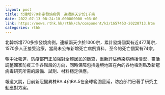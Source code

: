 ```yaml
---
layout: post
title: 北韓增770多宗發燒病例　連續兩天少於1千宗
date: 2022-07-13 08:24:10.000000000 +08:00
link: https://news.rthk.hk/rthk/ch/component/k2/1657453-20220713.htm
categories: rthk
---
```


北韓新增770多宗發燒病例，連續兩天少於1000宗，累計發燒個案有近477萬宗，1570多人正接受治療，當局未公布新增死亡病例資料，至今的死亡個案有74宗。

朝中社報道，防疫部門正加強對全體居民的篩查，重新評估傳染病傳播情況，靈活調整國家防疫工作各階段的方向，同時保障包括邊境地區在內的各地檢測點及新冠病毒研究所需的設備、試劑、材料穩定供應。

報道又說，目前新冠變異株BA.4和BA.5在全球範圍蔓延，防疫部門已著手研究主動應對方案。
